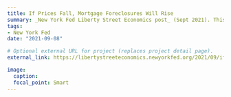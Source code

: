 ```yaml
---
title: If Prices Fall, Mortgage Foreclosures Will Rise
summary: _New York Fed Liberty Street Economics post_ (Sept 2021). This post looks at the potential risks to financial stability by comparing the currently outstanding stock of mortgage debt to the period before the financial crisis and projecting defaults should prices decline.
tags:
- New York Fed
date: "2021-09-08"

# Optional external URL for project (replaces project detail page).
external_link: https://libertystreeteconomics.newyorkfed.org/2021/09/if-prices-fall-mortgage-foreclosures-will-rise/

image:
  caption:
  focal_point: Smart
---
```

